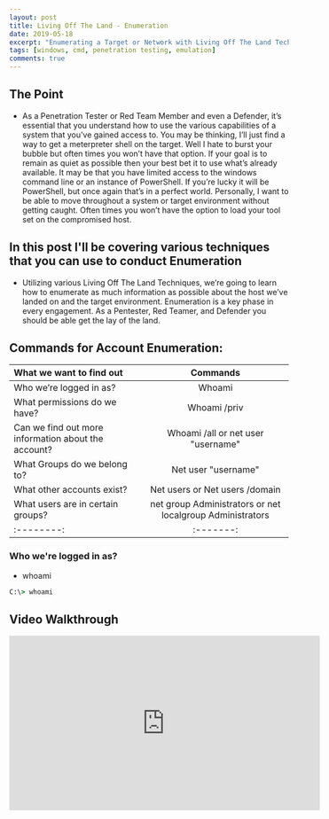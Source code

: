 ```yaml
---
layout: post
title: Living Off The Land - Enumeration
date: 2019-05-18
excerpt: "Enumerating a Target or Network with Living Off The Land Techniques."
tags: [windows, cmd, penetration testing, emulation]
comments: true
---
```


## The Point

* As a Penetration Tester or Red Team Member and even a Defender, it’s essential that you understand how to use the various capabilities of a system that you’ve gained access to. You may be thinking, I’ll just find a way to get a meterpreter shell on the target. Well I hate to burst your bubble but often times you won’t have that option. If your goal is to remain as quiet as possible then your best bet it to use what’s already available. It may be that you have limited access to the windows command line or an instance of PowerShell. If you’re lucky it will be PowerShell, but once again that’s in a perfect world. Personally, I want to be able to move throughout a system or target environment without getting caught. Often times you won’t have the option to load your tool set on the compromised host.

## In this post I'll be covering various techniques that you can use to conduct Enumeration

* Utilizing various Living Off The Land Techniques, we’re going to learn how to enumerate
as much information as possible about the host we’ve landed on and the target environment.
Enumeration is a key phase in every engagement. As a Pentester, Red Teamer, and
Defender you should be able get the lay of the land.

## Commands for Account Enumeration:

| What we want to find out | Commands |
|:--------|:-------:|
| Who we’re logged in as?  | Whoami |
| What permissions do we have?  | Whoami /priv |
| Can we find out more information about the account?   | Whoami /all or net user "username" |
| What Groups do we belong to?   | Net user "username" |
| What other accounts exist?   | Net users or Net users /domain |
| What users are in certain groups? | net group Administrators or net localgroup Administrators |
|:--------:|:-------:|

### Who we're logged in as?
* whoami

~~~ ruby
C:\> whoami
~~~

## Video Walkthrough 

<iframe width="560" height="315" src="https://www.youtube.com/embed/wCd1_2gpZrE" frameborder="0" allow="accelerometer; autoplay; encrypted-media; gyroscope; picture-in-picture" allowfullscreen></iframe>

